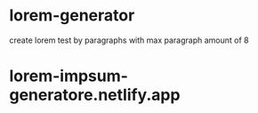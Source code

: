 # lorem-generator
create lorem test by paragraphs with max paragraph amount of 8


<h1>lorem-impsum-generatore.netlify.app</h1>
